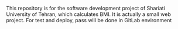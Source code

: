 This repository is for the software development project of Shariati University of Tehran, which calculates BMI. It is actually a small web project. For test and deploy, pass will be done in GitLab environment
